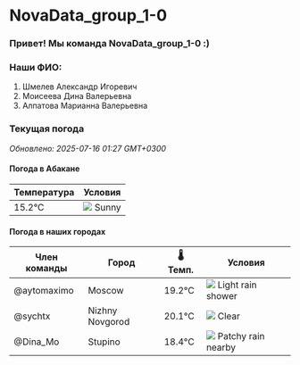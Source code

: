 # NovaData_group_1-0
### Привет! Мы команда NovaData_group_1-0 :)

### Наши ФИО:
1. Шмелев Александр Игоревич
2. Моисеева Дина Валерьевна
3. Алпатова Марианна Валерьевна

### Текущая погода
<!-- WEATHER:START -->
_Обновлено: 2025-07-16 01:27 GMT+0300_

#### Погода в Абакане

| Температура | Условия |
|-------------|----------|
| 15.2°C     | ![](https://cdn.weatherapi.com/weather/64x64/day/113.png) Sunny |

#### Погода в наших городах

| Член команды  | Город               | 🌡️ Темп.  | Условия          |
|---------------|---------------------|-----------|--------------------|
| @aytomaximo    | Moscow              |   19.2°C | ![](https://cdn.weatherapi.com/weather/64x64/night/353.png) Light rain shower |
| @sychtx        | Nizhny Novgorod     |   20.1°C | ![](https://cdn.weatherapi.com/weather/64x64/night/113.png) Clear        |
| @Dina_Mo       | Stupino             |   18.4°C | ![](https://cdn.weatherapi.com/weather/64x64/night/176.png) Patchy rain nearby |

<!-- WEATHER:END -->
